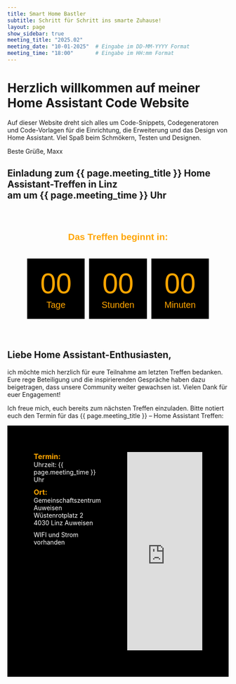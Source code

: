 ```yaml
---
title: Smart Home Bastler
subtitle: Schritt für Schritt ins smarte Zuhause!
layout: page
show_sidebar: true
meeting_title: "2025.02"
meeting_date: "10-01-2025"  # Eingabe im DD-MM-YYYY Format
meeting_time: "18:00"       # Eingabe im HH:mm Format
---
```


# Herzlich willkommen auf meiner Home Assistant Code Website

Auf dieser Website dreht sich alles um Code-Snippets, Codegeneratoren und Code-Vorlagen für die Einrichtung, die Erweiterung und das Design von Home Assistant.
Viel Spaß beim Schmökern, Testen und Designen.

Beste Grüße, Maxx

<div style="margin: 20px 0;">
    <h2>Einladung zum {{ page.meeting_title }} Home Assistant-Treffen in Linz<br>
    am <span id="meetingDay"></span> um {{ page.meeting_time }} Uhr</h2>
</div>

<div id="countdown-container" style="text-align: center; padding: 20px;">
    <h2 id="countdown-title" style="color: orange; font-family: 'Keania One', sans-serif;">Das Treffen beginnt in:</h2>
    <div style="display: flex; justify-content: center; align-items: center; padding: 20px;" id="countdown-fields">
        <div id="days-container" style="flex: 1; background-color: black; padding: 20px; margin: 0 5px; text-align: center; color: orange; font-family: 'Keania One', sans-serif;">
            <div id="days" style="font-size: 64px;">00</div>
            <div style="font-size: 20px;">Tage</div>
        </div>
        <div id="hours-container" style="flex: 1; background-color: black; padding: 20px; margin: 0 5px; text-align: center; color: orange; font-family: 'Keania One', sans-serif;">
            <div id="hours" style="font-size: 64px;">00</div>
            <div style="font-size: 20px;">Stunden</div>
        </div>
        <div id="minutes-container" style="flex: 1; background-color: black; padding: 20px; margin: 0 5px; text-align: center; color: orange; font-family: 'Keania One', sans-serif;">
            <div id="minutes" style="font-size: 64px;">00</div>
            <div style="font-size: 20px;">Minuten</div>
        </div>
    </div>
</div>

<script>
    // Parse the meeting date in DD-MM-YYYY format
    var dateParts = "{{ page.meeting_date }}".split("-");
    var timeParts = "{{ page.meeting_time }}".split(":");
    var meetingDate = new Date(dateParts[2], dateParts[1] - 1, dateParts[0], timeParts[0], timeParts[1]);

    // Set the date we're counting down to
    var countDownDate = meetingDate.getTime();

    // Get the day of the week from the date
    var options = { weekday: 'long', year: 'numeric', month: 'long', day: 'numeric' };
    document.getElementById("meetingDay").innerHTML = meetingDate.toLocaleDateString('de-DE', options); // Wochentag anzeigen

    // Update the countdown every 1 second
    var x = setInterval(function() {
        var now = new Date().getTime();
        var distance = countDownDate - now;

        var days = Math.floor(distance / (1000 * 60 * 60 * 24));
        var hours = Math.floor((distance % (1000 * 60 * 60 * 24)) / (1000 * 60 * 60));
        var minutes = Math.floor((distance % (1000 * 60 * 60)) / (1000 * 60));

        // Update fields dynamically
        if (distance > 0) {
            document.getElementById("countdown-title").innerHTML = "Das Treffen beginnt in:";
            document.getElementById("days-container").style.display = days > 0 ? "block" : "none";
            document.getElementById("hours-container").style.display = hours > 0 ? "block" : "none";
            document.getElementById("minutes-container").style.display = minutes > 0 ? "block" : "none";

            document.getElementById("days").innerHTML = days;
            document.getElementById("hours").innerHTML = hours;
            document.getElementById("minutes").innerHTML = minutes;
        } else {
            clearInterval(x);
            document.getElementById("countdown-title").innerHTML = "Das Treffen hat bereits begonnen!";
            document.getElementById("countdown-fields").style.display = "none";
        }
    }, 1000);
</script>

## Liebe Home Assistant-Enthusiasten,

ich möchte mich herzlich für eure Teilnahme am letzten Treffen bedanken. Eure rege Beteiligung und die inspirierenden Gespräche haben dazu beigetragen, dass unsere Community weiter gewachsen ist. Vielen Dank für euer Engagement!

Ich freue mich, euch bereits zum nächsten Treffen einzuladen. Bitte notiert euch den Termin für das {{ page.meeting_title }} – Home Assistant Treffen:

<div style="background-color: black; padding: 20px;">
    <div style="display: flex; padding: 20px; margin: 0;">
        <div style="flex: 1; color: white; padding: 20px; margin-right: 20px;">
            <h3 style="margin: 0; color: orange;">Termin:</h3>
            <span id="meetingDay"></span>
            <p style="margin: 0;">Uhrzeit: {{ page.meeting_time }} Uhr</p>            
            <h3 style="margin: 10px 0 0; color: orange;">Ort:</h3>
            <p style="margin: 0;">Gemeinschaftszentrum Auweisen</p>
            <p style="margin: 0;">Wüstenrotplatz 2</p>
            <p style="margin: 0;">4030 Linz Auweisen</p>            
            <p style="margin: 10px 0 0;">WIFI und Strom vorhanden</p>
        </div>
        <div style="flex: 2; padding: 20px;">
            <div class="mapouter">
                <div class="gmap_canvas">
                    <iframe class="gmap_iframe" frameborder="0" scrolling="no" marginheight="0" marginwidth="0" src="https://maps.google.com/maps?width=600&amp;height=450&amp;hl=en&amp;q=4030%20Linz%20Wüstenrotplatz%203&amp;t=h&amp;z=17&amp;ie=UTF8&amp;iwloc=B&amp;output=embed"></iframe>
                </div>
                <style>
                    .mapouter {
                        position: relative;
                        text-align: right;
                        width: 100%; /* Volle Breite */
                        height: 450px; /* Feste Höhe */
                    }
                    .gmap_canvas {
                        overflow: hidden;
                        background: none!important;
                        width: 100%; /* Volle Breite */
                        height: 450px; /* Feste Höhe */
                    }
                    .gmap_iframe {
                        width: 100%!important; /* Volle Breite */
                        height: 450px!important; /* Feste Höhe */
                    }
                </style>
            </div>
        </div>
    </div>
</div>

<link rel="preconnect" href="https://fonts.googleapis.com">
<link rel="preconnect" href="https://fonts.gstatic.com" crossorigin>
<link href="https://fonts.googleapis.com/css2?family=Gugi&family=Keania+One&family=Roboto:ital,wght@0,100;0,300;0,400;0,500;0,700;0,900;1,100;1,300;1,400;1,500;1,700;1,900&display=swap" rel="stylesheet">
